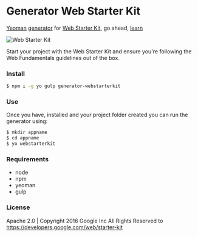 # Generator Web Starter Kit

[Yeoman](http://yeoman.io/) [generator](https://github.com/yeoman/generator) for [Web Starter Kit](https://github.com/google/web-starter-kit), go ahead, [learn](https://developers.google.com/web/starter-kit/)

![Web Starter Kit](http://s11.postimg.org/l8blqj6v7/imagewsk.jpg)

Start your project with the Web Starter Kit and ensure you're following the Web Fundamentals guidelines out of the box.

### Install
```bash
$ npm i -g yo gulp generator-webstarterkit
```

### Use

Once you have, installed and your project folder created you can run the generator using:

```bash
$ mkdir appname
$ cd appname
$ yo webstarterkit
```

### Requirements

* node
* npm
* yeoman
* gulp

### License

Apache 2.0  | Copyright 2016 Google Inc
All Rights Reserved to https://developers.google.com/web/starter-kit
